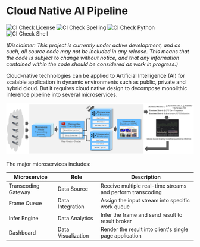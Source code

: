 # Cloud Native AI Pipeline

![CI Check License](https://github.com/intel/cloud-native-ai-pipeline/actions/workflows/pr-license-check.yaml/badge.svg)
![CI Check Spelling](https://github.com/intel/cloud-native-ai-pipeline/actions/workflows/pr-doclint.yaml/badge.svg)
![CI Check Python](https://github.com/intel/cloud-native-ai-pipeline/actions/workflows/pr-pylint.yaml/badge.svg)
![CI Check Shell](https://github.com/intel/cloud-native-ai-pipeline/actions/workflows/pr-shell-check.yaml/badge.svg)

_(Disclaimer: This project is currently under active development, and as such, all source code may not be included in any release. This means that the code is subject to change without notice, and that any information contained within the code should be considered as work in progress.)_

Cloud-native technologies can be applied to Artificial Intelligence (AI) for scalable
application in dynamic environments such as public, private and hybrid cloud. But
it requires cloud native design to decompose monolithic inference pipeline into several
microservices.

![](docs/cnap_arch.png)

The major microservices includes:

| Microservice | Role | Description  |
| ------------ | ---- | ----------- |
| Transcoding Gateway | Data Source | Receive multiple real-time streams and perform transcoding |
| Frame Queue | Data Integration | Assign the input stream into specific work queue |
| Infer Engine | Data Analytics | Infer the frame and send result to result broker |
| Dashboard | Data Visualization | Render the result into client's single page application |
